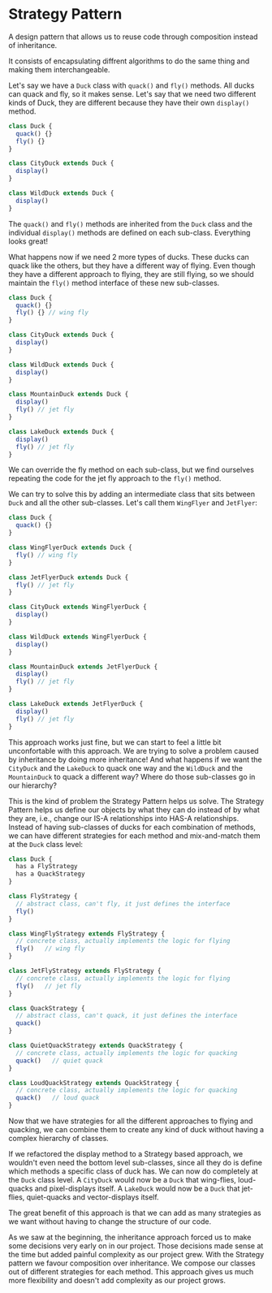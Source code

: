 # Strategy Pattern

A design pattern that allows us to reuse code through composition instead of inheritance.

It consists of encapsulating diffrent algorithms to do the same thing and making them interchangeable.

Let's say we have a `Duck` class with `quack()` and `fly()` methods. All ducks can quack and fly, so it makes sense. Let's say that we need two different kinds of Duck, they are different because they have their own `display()` method.

```js
class Duck {
  quack() {}
  fly() {}
}

class CityDuck extends Duck {
  display()
}

class WildDuck extends Duck {
  display()
}
```

The `quack()` and `fly()` methods are inherited from the `Duck` class and the individual `display()` methods are defined on each sub-class. Everything looks great!

What happens now if we need 2 more types of ducks. These ducks can quack like the others, but they have a different way of flying. Even though they have a different approach to flying, they are still flying, so we should maintain the `fly()` method interface of these new sub-classes.

```js
class Duck {
  quack() {}
  fly() {} // wing fly
}

class CityDuck extends Duck {
  display()
}

class WildDuck extends Duck {
  display()
}

class MountainDuck extends Duck {
  display()
  fly() // jet fly
}

class LakeDuck extends Duck {
  display()
  fly() // jet fly
}
```

We can override the fly method on each sub-class, but we find ourselves repeating the code for the jet fly approach to the `fly()` method.

We can try to solve this by adding an intermediate class that sits between `Duck` and all the other sub-classes. Let's call them `WingFlyer` and `JetFlyer`:

```js
class Duck {
  quack() {}
}

class WingFlyerDuck extends Duck {
  fly() // wing fly
}

class JetFlyerDuck extends Duck {
  fly() // jet fly
}

class CityDuck extends WingFlyerDuck {
  display()
}

class WildDuck extends WingFlyerDuck {
  display()
}

class MountainDuck extends JetFlyerDuck {
  display()
  fly() // jet fly
}

class LakeDuck extends JetFlyerDuck {
  display()
  fly() // jet fly
}
```

This approach works just fine, but we can start to feel a little bit unconfortable with this approach. We are trying to solve a problem caused by inheritance by doing more inheritance! And what happens if we want the `CityDuck` and the `LakeDuck` to quack one way and the `WildDuck` and the `MountainDuck` to quack a different way? Where do those sub-classes go in our hierarchy?

This is the kind of problem the Strategy Pattern helps us solve. The Strategy Pattern helps us define our objects by what they can do instead of by what they are, i.e., change our IS-A relationships into HAS-A relationships. Instead of having sub-classes of ducks for each combination of methods, we can have different strategies for each method and mix-and-match them at the `Duck` class level:

```js
class Duck {
  has a FlyStrategy
  has a QuackStrategy
}

class FlyStrategy {
  // abstract class, can't fly, it just defines the interface
  fly()
}

class WingFlyStrategy extends FlyStrategy {
  // concrete class, actually implements the logic for flying
  fly()   // wing fly
}

class JetFlyStrategy extends FlyStrategy {
  // concrete class, actually implements the logic for flying
  fly()   // jet fly
}

class QuackStrategy {
  // abstract class, can't quack, it just defines the interface
  quack()
}

class QuietQuackStrategy extends QuackStrategy {
  // concrete class, actually implements the logic for quacking
  quack()   // quiet quack
}

class LoudQuackStrategy extends QuackStrategy {
  // concrete class, actually implements the logic for quacking
  quack()   // loud quack
}
```

Now that we have strategies for all the different approaches to flying and quacking, we can combine them to create any kind of duck without having a complex hierarchy of classes.

If we refactored the display method to a Strategy based approach, we wouldn't even need the bottom level sub-classes, since all they do is define which methods a specific class of duck has. We can now do completely at the `Duck` class level. A `CityDuck` would now be a `Duck` that wing-flies, loud-quacks and pixel-displays itself. A `LakeDuck` would now be a `Duck` that jet-flies, quiet-quacks and vector-displays itself.

The great benefit of this approach is that we can add as many strategies as we want without having to change the structure of our code.

As we saw at the beginning, the inheritance approach forced us to make some decisions very early on in our project. Those decisions made sense at the time but added painful complexity as our project grew. With the Strategy pattern we favour composition over inheritance. We compose our classes out of different strategies for each method. This approach gives us much more flexibility and doesn't add complexity as our project grows.
